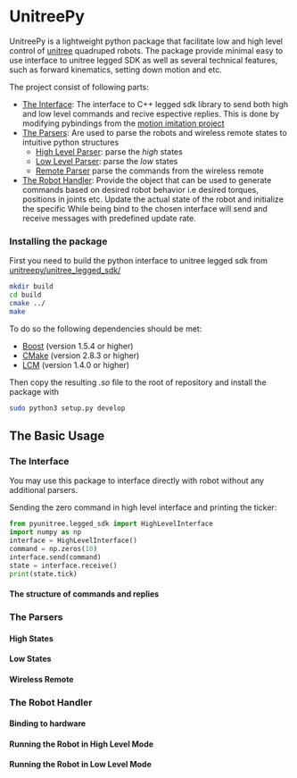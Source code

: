 <!-- TODO: Write the readme -->
<!-- ADD THE PICTURE -->

# UnitreePy

UnitreePy is a lightweight python package that facilitate low and high level control of [unitree](https://www.unitree.com/) quadruped robots.
The package provide minimal easy to use interface to unitree legged SDK as well as several technical features,
such as forward kinematics, setting down motion and etc.

The project consist of following parts:

- [The Interface](#the-interface): The interface to C++ legged sdk library to send both high and low level commands and recive espective replies. This is done by modifying pybindings from the [motion imitation project](https://github.com/google-research/motion_imitation/tree/master/third_party/unitree_legged_sdk)
- [The Parsers](#parsers): Are used to parse the robots and wireless remote states to intuitive python structures
  - [High Level Parser](#high_level_parser): parse the *high* states
  - [Low Level Parser](#hiuh_level_parser): parse the *low* states  
  - [Remote Parser](#low_level_parser) parse the commands from the wireless remote
- [The Robot Handler](#handler): Provide the object that can be used to generate commands based on desired robot behavior i.e desired torques, positions in joints etc. Update the actual state of the robot and initialize the specific While being bind to the chosen interface will send and receive messages with predefined update rate.

### Installing the package

First you need to build the python interface to unitree legged sdk from [unitreepy/unitree_legged_sdk/](https://github.com/SimkaNed/unitreepy/tree/main/unitree_legged_sdk)

```bash
mkdir build
cd build
cmake ../
make
```

To do so the following dependencies should be met:

- [Boost](http://www.boost.org) (version 1.5.4 or higher)
- [CMake](http://www.cmake.org) (version 2.8.3 or higher)
- [LCM](https://lcm-proj.github.io) (version 1.4.0 or higher)

Then copy the resulting *.so* file to the root of repository and install the package with

```sh
sudo python3 setup.py develop
```

## The Basic Usage

### The Interface

You may use this package to interface directly with robot without any additional parsers.

Sending the zero command in high level interface and printing the ticker:

```python
from pyunitree.legged_sdk import HighLevelInterface
import numpy as np
interface = HighLevelInterface()
command = np.zeros(10)
interface.send(command)
state = interface.receive()
print(state.tick)
```

#### The structure of commands and replies
<!-- ADD TABLE WITH MAPPING BETWEEN REPLIES AND COMMANDS -->

### The Parsers

#### High States
<!-- ADD TABLE WITH MAPPING BETWEEN REPLIES AND ASSOCIATED PYTHON OBJECTS-->
#### Low States

#### Wireless Remote

### The Robot Handler

#### Binding to hardware

#### Running the Robot in High Level Mode

#### Running the Robot in Low Level Mode
